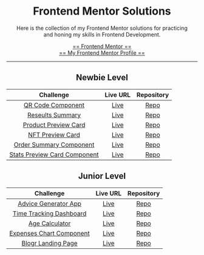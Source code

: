 <div align="center">

# Frontend Mentor Solutions

Here is the collection of my Frontend Mentor solutions for practicing<br>and honing my skills in Frontend Development.

[== Frontend Mentor ==](https://www.frontendmentor.io/home)<br>
[== My Frontend Mentor Profile ==](https://www.frontendmentor.io/profile/Lemon1903)

---

## Newbie Level

|                                                      Challenge                                                      |                                              Live URL                                               |                                                    Repository                                                    |
| :-----------------------------------------------------------------------------------------------------------------: | :-------------------------------------------------------------------------------------------------: | :--------------------------------------------------------------------------------------------------------------: |
|              [QR Code Component](https://www.frontendmentor.io/challenges/qr-code-component-iux_sIO_H)              |       [Live](https://lemon1903.github.io/Frontend-Mentor-Solutions/Newbie/qr_code_component)        |       [Repo](https://github.com/Lemon1903/Frontend-Mentor-Solutions/tree/master/Newbie/qr_code_component)        |
|          [Reseults Summary](https://www.frontendmentor.io/challenges/results-summary-component-CE_K6s0maV)          |   [Live](https://lemon1903.github.io/Frontend-Mentor-Solutions/Newbie/results_summary_component)    |   [Repo](https://github.com/Lemon1903/Frontend-Mentor-Solutions/tree/master/Newbie/results_summary_component)    |
|     [Product Preview Card](https://www.frontendmentor.io/challenges/product-preview-card-component-GO7UmttRfa)      | [Live](https://lemon1903.github.io/Frontend-Mentor-Solutions/Newbie/product_preview_card_component) | [Repo](https://github.com/Lemon1903/Frontend-Mentor-Solutions/tree/master/Newbie/product_preview_card_component) |
|          [NFT Preview Card](https://www.frontendmentor.io/challenges/nft-preview-card-component-SbdUL_w0U)          |   [Live](https://lemon1903.github.io/Frontend-Mentor-Solutions/Newbie/nft_preview_card_component)   |   [Repo](https://github.com/Lemon1903/Frontend-Mentor-Solutions/tree/master/Newbie/nft_preview_card_component)   |
|      [Order Summary Component](https://www.frontendmentor.io/challenges/order-summary-component-QlPmajDUj/hub)      |    [Live](https://lemon1903.github.io/Frontend-Mentor-Solutions/Newbie/order_summary_component)     |    [Repo](https://github.com/Lemon1903/Frontend-Mentor-Solutions/tree/master/Newbie/order_summary_component)     |
| [Stats Preview Card Component](https://www.frontendmentor.io/challenges/stats-preview-card-component-8JqbgoU62/hub) |  [Live](https://lemon1903.github.io/Frontend-Mentor-Solutions/Newbie/stats_preview_card_component)  |  [Repo](https://github.com/Lemon1903/Frontend-Mentor-Solutions/tree/master/Newbie/stats_preview_card_component)  |

## Junior Level

|                                                Challenge                                                 |                                           Live URL                                            |                                                 Repository                                                 |
| :------------------------------------------------------------------------------------------------------: | :-------------------------------------------------------------------------------------------: | :--------------------------------------------------------------------------------------------------------: |
|     [Advice Generator App](https://www.frontendmentor.io/challenges/advice-generator-app-QdUG-13db)      |                          [Live](https://adviceforyou.herokuapp.com/)                          |   [Repo](https://github.com/Lemon1903/Frontend-Mentor-Solutions/tree/master/Junior/advice_generator_app)   |
|  [Time Tracking Dashboard](https://www.frontendmentor.io/challenges/time-tracking-dashboard-UIQ7167Jw)   | [Live](https://lemon1903.github.io/Frontend-Mentor-Solutions/Junior/time_tracking_dashboard)  | [Repo](https://github.com/Lemon1903/Frontend-Mentor-Solutions/tree/master/Junior/time_tracking_dashboard)  |
|         [Age Calculator](https://www.frontendmentor.io/challenges/age-calculator-app-dF9DFFpj-Q)         |    [Live](https://lemon1903.github.io/Frontend-Mentor-Solutions/Junior/age_calculator_app)    |    [Repo](https://github.com/Lemon1903/Frontend-Mentor-Solutions/tree/master/Junior/age_calculator_app)    |
| [Expenses Chart Component](https://www.frontendmentor.io/challenges/expenses-chart-component-e7yJBUdjwt) | [Live](https://lemon1903.github.io/Frontend-Mentor-Solutions/Junior/expenses_chart_component) | [Repo](https://github.com/Lemon1903/Frontend-Mentor-Solutions/tree/master/Junior/expenses_chart_component) |
|     [Blogr Landing Page](https://www.frontendmentor.io/challenges/blogr-landing-page-EX2RLAApP/hub)      |    [Live](https://lemon1903.github.io/Frontend-Mentor-Solutions/Junior/blogr_landing_page)    |    [Repo](https://github.com/Lemon1903/Frontend-Mentor-Solutions/tree/master/Junior/blogr_landing_page)    |

</div>
